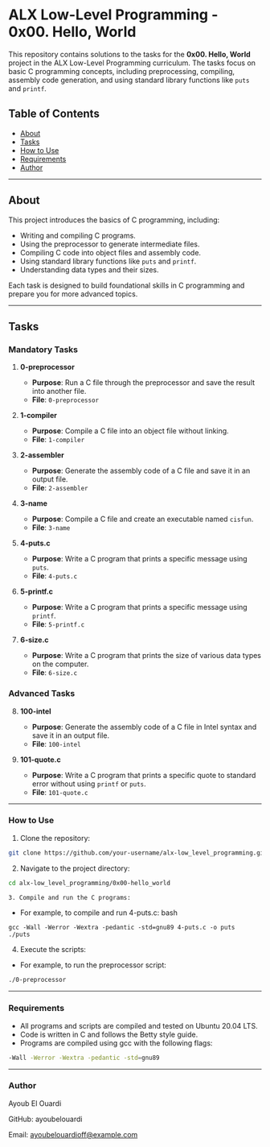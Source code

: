 # ALX Low-Level Programming - 0x00. Hello, World

This repository contains solutions to the tasks for the **0x00. Hello, World** project in the ALX Low-Level Programming curriculum. The tasks focus on basic C programming concepts, including preprocessing, compiling, assembly code generation, and using standard library functions like `puts` and `printf`.

## Table of Contents

- [About](#about)
- [Tasks](#tasks)
- [How to Use](#how-to-use)
- [Requirements](#requirements)
- [Author](#author)

---

## About

This project introduces the basics of C programming, including:
- Writing and compiling C programs.
- Using the preprocessor to generate intermediate files.
- Compiling C code into object files and assembly code.
- Using standard library functions like `puts` and `printf`.
- Understanding data types and their sizes.

Each task is designed to build foundational skills in C programming and prepare you for more advanced topics.

---

## Tasks

### Mandatory Tasks

1. **0-preprocessor**  
   - **Purpose**: Run a C file through the preprocessor and save the result into another file.
   - **File**: `0-preprocessor`

2. **1-compiler**  
   - **Purpose**: Compile a C file into an object file without linking.
   - **File**: `1-compiler`

3. **2-assembler**  
   - **Purpose**: Generate the assembly code of a C file and save it in an output file.
   - **File**: `2-assembler`

4. **3-name**  
   - **Purpose**: Compile a C file and create an executable named `cisfun`.
   - **File**: `3-name`

5. **4-puts.c**  
   - **Purpose**: Write a C program that prints a specific message using `puts`.
   - **File**: `4-puts.c`

6. **5-printf.c**  
   - **Purpose**: Write a C program that prints a specific message using `printf`.
   - **File**: `5-printf.c`

7. **6-size.c**  
   - **Purpose**: Write a C program that prints the size of various data types on the computer.
   - **File**: `6-size.c`

### Advanced Tasks

8. **100-intel**  
   - **Purpose**: Generate the assembly code of a C file in Intel syntax and save it in an output file.
   - **File**: `100-intel`

9. **101-quote.c**  
   - **Purpose**: Write a C program that prints a specific quote to standard error without using `printf` or `puts`.
   - **File**: `101-quote.c`

---
### How to Use

1. Clone the repository:

```bash
git clone https://github.com/your-username/alx-low_level_programming.git
```

2. Navigate to the project directory:
```bash
cd alx-low_level_programming/0x00-hello_world

3. Compile and run the C programs:
```

* For example, to compile and run 4-puts.c:
bash
```
gcc -Wall -Werror -Wextra -pedantic -std=gnu89 4-puts.c -o puts  
./puts
```
4. Execute the scripts:

* For example, to run the preprocessor script:
```bash
./0-preprocessor
```

---

### Requirements

* All programs and scripts are compiled and tested on Ubuntu 20.04 LTS.
* Code is written in C and follows the Betty style guide.
* Programs are compiled using gcc with the following flags:

```bash
-Wall -Werror -Wextra -pedantic -std=gnu89
```

---

### Author

Ayoub El Ouardi

GitHub: ayoubelouardi

Email:  ayoubelouardioff@example.com
